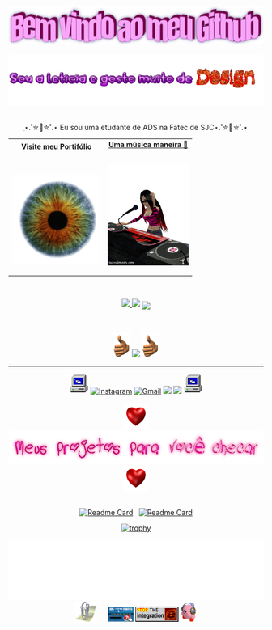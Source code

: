 
<div align="center">
    
  <img src="Imagens/Bem vindo.png" style="max-width: 100%;" alt="Bem vindes!!!" />
  <br />  
  <br />
  <img height="" alt="Sou a Leti e graphic design is my passion" src="Imagens/oiiiii.gif"/>
  <br />
  <br />
  <p>
       ִ⋆.˚✮🐇✮˚.⋆ Eu sou uma etudante de ADS na Fatec de SJC⋆.˚✮🐇✮˚.⋆ 
  </p> 
</div>


<table width="100%" align="center">
<tr>
<td align="center">
  <a href="https://leti-10.github.io">
    <strong>Visite meu Portifólio</strong>
    <br />
    <br />
    <br />
    <p>
      <img alt="Globe" height="175" src="Imagens/6deb.gif">
    </a>
  </p>
</td>

<td align="center">
  <a href="https://youtu.be/fTH71AAxXmM?si=SqkioWTDnWLfReTo">
    <strong>Uma música maneira 🤘</strong>
    <br />
    <br />
    <p>
      <img height="200" alt="Music" src="Imagens/156V.gif">
    </a>
  </p>
</td>
</tr>
</table>

<span>&nbsp;&nbsp;&nbsp;&nbsp;</span>  

<div align="center">
  <a href="https://github.com/LeticiaLopes">
    <img height="180em" src="https://github-readme-stats.vercel.app/api?username=Leti-10&show_icons=true&theme=aura&include_all_commits=true&count_private=true"/>
  </a>
  <img height="180em" src="https://github-readme-stats.vercel.app/api/top-langs/?username=Leti-10&layout=compact&langs_count=7&theme=aura"/>
  <img align="center" src="https://github-readme-streak-stats.herokuapp.com/?user=Leti-10&theme=aura">
</div>

<span>&nbsp;&nbsp;&nbsp;&nbsp;</span>  

<div align="center">
  <img src="Imagens/3nRF.gif" height="50"/>
  <img src="https://go-skill-icons.vercel.app/api/icons?i=python,html,canva,css,figma,git,github,idea,java,jira,excel,ollama,maven,jax,mysql,apache,discord,powershell,lucidchart,opera" height="80"/>
  <img src="Imagens/3nRF.gif" height="50"/>
</div>

---

<div style="display: inline_block;" align="center">
  <img src="Imagens/MXfm.gif" alt="pc" height='40'/>
  <a href="https://www.instagram.com/leticia_e_lopes?igsh=ZDVhZ3JyY25jeXZs" target="_blank">
  <img src="https://img.shields.io/badge/-Instagram-%23E4405F?style=for-the-badge&logo=instagram&logoColor=white" alt="Instagram"></a>
<a href="mailto:leti.oli.lopes@gmail.com" target="_blank">
  <img src="https://img.shields.io/badge/-Gmail-%23333?style=for-the-badge&logo=gmail&logoColor=white" alt="Gmail"></a>
  <a href="https://www.linkedin.com/in/leticia-lopes-037737325/" target="_blank"><img src="https://img.shields.io/badge/-LinkedIn-%230077B5?style=for-the-badge&logo=linkedin&logoColor=white" target="_blank"></a>
  <a href="https://github.com/Leti-10/leti-10.github.io/blob/main/imagens/Currículo1.pdf"><img src="https://img.shields.io/badge/Curr%C3%ADculo-990000?style=for-the-badge&logoSize=auto" target="_blank"></a>

    
  <img src="Imagens/MXfm.gif" alt="pc" height='40'/>
  <br><br>

  <div align="center">
      
  <img src="Imagens/6nr.gif" height="50"/>
  <br />
  <img src="Imagens/projetos.png" alt="projetos!!!!!!!!"/>
  <br />
  <img src="Imagens/6nr.gif" height="50"/>
  <br />
  <br />
  
      
[![Readme Card](https://github-readme-stats.vercel.app/api/pin/?username=SPACELINE-API&repo=Metodologia-Scrum&theme=aura)](https://github.com/SPACELINE-API/Metodologia-Scrum) &nbsp;  [![Readme Card](https://github-readme-stats.vercel.app/api/pin/?username=SPACELINE-API&repo=API_Semestre2&theme=aura)](https://github.com/SPACELINE-API/API_Semestre2)
   <div/>

   <div align="center">
       
[![trophy](https://github-profile-trophy.vercel.app/?username=Leti-10&theme=radical)](https://github.com/Leti-10/Leti-10)
       
   </div>



<div align="center">
  <img height="120" alt="Thanks for visiting me" width="100%" src="Imagens/tchauuuu.gif" />
  <br />  

  <img src="Imagens/1zfr.gif" alt="clippy!!!!" height='40'/>
  <span>&nbsp;&nbsp;&nbsp;&nbsp;</span>  
  <img src="Imagens/IfAi.gif" alt="ad" height="30" />
  <img src="Imagens/WgiA.gif" alt="Microsoft Internet Explorer" height='30' />
  <img src="Imagens/45RT.gif" alt="kirby" height="40" />
  
</div>
